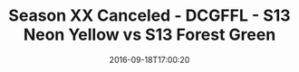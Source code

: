 ---
title: Season XX Canceled - DCGFFL - S13 Neon Yellow vs S13 Forest Green
teams-score:
- team: _teams/s13-neon-yellow.md
  score: 21
- team: _teams/s13-forest.md
  score: 14
mvp: L. Diep (N. Yellow); B. Sanders (Forest)
game-ball: R. Boyle (N. Yellow); C. Babb (Forest)
season: 13
week: 2
date: '2016-09-18T17:00:20'
pageid: season-13-week-2-september-18-2016-4821-vs-4814
---